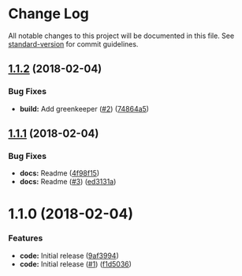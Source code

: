 # Change Log

All notable changes to this project will be documented in this file. See [standard-version](https://github.com/conventional-changelog/standard-version) for commit guidelines.

<a name="1.1.2"></a>
## [1.1.2](https://github.com/adam-26/react-script-tag/compare/v1.1.1...v1.1.2) (2018-02-04)


### Bug Fixes

* **build:** Add greenkeeper ([#2](https://github.com/adam-26/react-script-tag/issues/2)) ([74864a5](https://github.com/adam-26/react-script-tag/commit/74864a5))



<a name="1.1.1"></a>
## [1.1.1](https://github.com/adam-26/react-script-tag/compare/v1.1.0...v1.1.1) (2018-02-04)


### Bug Fixes

* **docs:** Readme ([4f98f15](https://github.com/adam-26/react-script-tag/commit/4f98f15))
* **docs:** Readme ([#3](https://github.com/adam-26/react-script-tag/issues/3)) ([ed3131a](https://github.com/adam-26/react-script-tag/commit/ed3131a))



<a name="1.1.0"></a>
# 1.1.0 (2018-02-04)


### Features

* **code:** Initial release ([9af3994](https://github.com/adam-26/react-script-tag/commit/9af3994))
* **code:** Initial release ([#1](https://github.com/adam-26/react-script-tag/issues/1)) ([f1d5036](https://github.com/adam-26/react-script-tag/commit/f1d5036))

